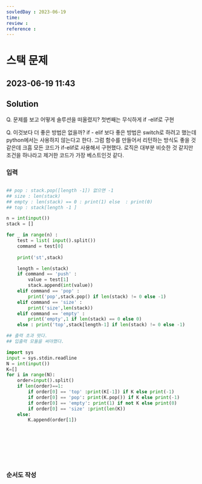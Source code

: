 ```yaml
---
sovledDay : 2023-06-19
time: 
review : 
reference : 
---
```


# 스택 문제
## 2023-06-19 11:43 


## Solution
Q. 문제를 보고 어떻게 솔루션을 떠올렸지? 
첫번째는 무식하게 if -elif로 구현

Q. 이것보다 더 좋은 방법은 없을까? 
if - elif 보다 좋은 방법은 switch로 하려고 했는데 python에서는 사용하지 않는다고 한다. 그럼 함수를 만들어서 리턴하는 방식도 좋을 것 같은데 크흠
모든 코드가 if-elif로 사용해서 구현했다. 로직은 대부분 비슷한 것 같지만 조건을 하나라고 제거한 코드가 가장 베스트인것 같다. 


### 입력


```python

## pop : stack.pop([length -1]) 없으면 -1
## size : len(stack)
## empty : len(stack) == 0 : print(1) else  : print(0)
## top : stack[length -1 ]

n = int(input())
stack = []

for _ in range(n) : 
    test = list( input().split())
    command = test[0]
    
    print('st',stack)

    length = len(stack)
    if command == 'push' :
        value = test[1]
        stack.append(int(value))
    elif command == 'pop' :
        print('pop',stack.pop() if len(stack) != 0 else -1)
    elif command == 'size' :
        print('size',len(stack))
    elif command == 'empty' :
        print('empty',1 if len(stack) == 0 else 0)
    else : print('top',stack[length-1] if len(stack) != 0 else -1)

## 출력 초과 떳다. 
## 입출력 모듈을 써야했다. 

import sys
input = sys.stdin.readline
N = int(input())
K=[]
for i in range(N):
    order=input().split()
    if len(order)==1:
        if order[0] == 'top' :print(K[-1]) if K else print(-1)
        if order[0] == 'pop': print(K.pop()) if K else print(-1)
        if order[0] == 'empty': print(1) if not K else print(0)
        if order[0] == 'size' :print(len(K))
    else:
        K.append(order[1])
    


    


    
```


### 순서도 작성